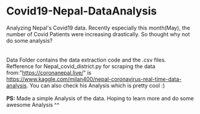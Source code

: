 # Covid19-Nepal-DataAnalysis
Analyzing Nepal's Covid19 data. Recently especially this month(May), the number of Covid Patients were increasing drastically. So thought why not do some analysis? 
<br><br><br>
Data Folder contains the data extraction code and the .csv files.
<br> Refference for Nepal_covid_district.py for scraping the data from:"https://coronanepal.live/" is https://www.kaggle.com/milan400/nepal-coronavirus-real-time-data-analysis. You can also check his Analysis which is pretty cool :)
<br><br>
 <b>PS:</b> Made a simple Analysis of the data. Hoping to learn more and do some awesome Analysis ^^
 
